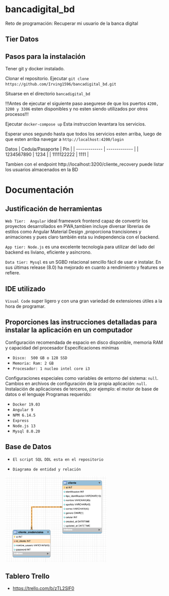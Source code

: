 # bancadigital_bd
Reto de programación: Recuperar mi usuario de la banca digital

## Tier Datos
## Pasos para la instalación

Tener git y docker instalado. 


Clonar el repositorio. Ejecutar `git clone https://github.com/Irving1596/bancadigital_bd.git` 

Situarse en el directorio `bancadigital_bd` 

!!!Antes de ejecutar el siguiente paso asegurese de que los puertos `4200, 3200 y 3306` esten disponibles y no esten siendo utilizados por otros procesos!!! 

Ejecutar `docker-compose up` Esta instruccion levantara los servicios.

Esperar unos segundo hasta que todos los servicios esten arriba,  luego de que esten arriba navegar a `http://localhost:4200/login`  

Datos
| Cedula/Pasaporte | Pin |
| ------------- | ------------- |
| 1234567890 | 1234  |
| 1111122222 | 1111 |

Tambien con el endpoint http://localhost:3200/cliente_recovery puede listar los usuarios almacenados en la BD

# Documentación
## Justificación de herramientas  

`Web Tier:  Angular` ideal framework frontend capaz de convertir los proyectos desarrollados en PWA,tambien incluye diversar librerias de estilos como Angular Material Design ,proporciona trancisiones y animaciones y pues claro también esta su independencia con el backend.

`App tier: Node.js` es una excelente tecnología para utilizar del lado del backend es liviano, eficiente y asíncrono.

`Data tier: Mysql` es un SGBD relacional sencillo fácil de usar e instalar. En sus últimas release (8.0) ha mejorado en cuanto a rendimiento y features se refiere. 

## IDE utilizado

`Visual Code` super ligero y con una gran variedad de extensiones útiles a la hora de programar.

## Proporciones las instrucciones detalladas para instalar la aplicación en un computador
Configuración recomendada de espacio en disco disponible, memoria RAM y capacidad del procesador 
Específicaciones minímas
- `Disco:  500 GB o 128 SSD`
- `Memoria: Ram: 2 GB `
- `Procesador: 1 nucleo intel core i3`

 Configuraciones especiales como variables de entorno del sistema: `null`.
 Cambios en archivos de configuración de la propia aplicación: `null`.
Instalación de aplicaciones de terceros, por ejemplo: el motor de base de datos o el lenguaje
Programas requerido:
- `Docker 19.03`
- `Angular 9`
- `NPM 6.14.5`
- `Express `
- `Node.js 13`
- `Mysql 8.0.20`

## Base de Datos 
- `El script SQL DDL esta en el repositorio`

- `Diagrama de entidad y relación`

<img src="https://github.com/Irving1596/bancadigital_bd/blob/master/MER.png" width="320">

## Tablero Trello
- https://trello.com/b/zTL2SlF0 
